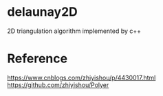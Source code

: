 # delaunay2D
2D triangulation algorithm implemented by c++
# Reference
https://www.cnblogs.com/zhiyishou/p/4430017.html
https://github.com/zhiyishou/Polyer
